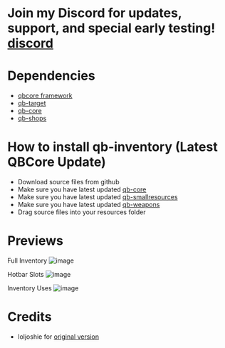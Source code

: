 # Join my Discord for updates, support, and special early testing! [discord](https://discord.gg/NbpHD9RaSJ)

# Dependencies
* [qbcore framework](https://github.com/qbcore-framework)
* [qb-target](https://github.com/BerkieBb/qb-target)
* [qb-core](https://github.com/qbcore-framework/qb-core)
* [qb-shops](https://github.com/qbcore-framework/qb-shops)

# How to install qb-inventory (Latest QBCore Update)
* Download source files from github
* Make sure you have latest updated [qb-core](https://github.com/qbcore-framework/qb-core)
* Make sure you have latest updated [qb-smallresources](https://github.com/qbcore-framework/qb-smallresources)
* Make sure you have latest updated [qb-weapons](https://github.com/qbcore-framework/qb-weapons)
* Drag source files into your resources folder


# Previews
Full Inventory
![image](https://media.discordapp.net/attachments/1056268642469298276/1081669629690257559/image.png?width=1301&height=676)

Hotbar Slots
![image](https://media.discordapp.net/attachments/1056268642469298276/1081669715669291108/image.png)

Inventory Uses
![image](https://media.discordapp.net/attachments/1056268642469298276/1081669831209783366/image.png)


# Credits
* loljoshie for [original version](https://github.com/loljoshie/lj-inventory)

